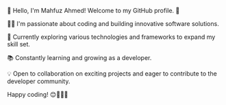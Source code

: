 👋 Hello, I'm Mahfuz Ahmed! Welcome to my GitHub profile. 🚀

👨‍💻 I'm passionate about coding and building innovative software solutions.

🌟 Currently exploring various technologies and frameworks to expand my skill set.

📚 Constantly learning and growing as a developer.

💡 Open to collaboration on exciting projects and eager to contribute to the developer community.

Happy coding! 😊👨‍💻✨
